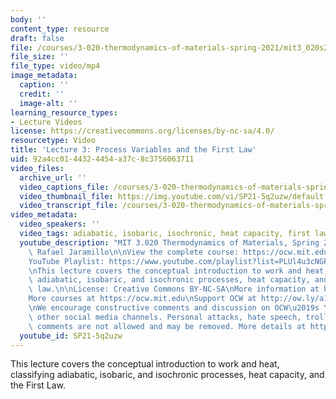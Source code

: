 ```yaml
---
body: ''
content_type: resource
draft: false
file: /courses/3-020-thermodynamics-of-materials-spring-2021/mit3_020s21_lecture_03_1080p_360p_16_9.mp4
file_size: ''
file_type: video/mp4
image_metadata:
  caption: ''
  credit: ''
  image-alt: ''
learning_resource_types:
- Lecture Videos
license: https://creativecommons.org/licenses/by-nc-sa/4.0/
resourcetype: Video
title: 'Lecture 3: Process Variables and the First Law'
uid: 92a4cc01-4432-4454-a37c-8c3756063711
video_files:
  archive_url: ''
  video_captions_file: /courses/3-020-thermodynamics-of-materials-spring-2021/14tzezON06ACcIbpLR3I5UeAo9D1wg96G_transcript.webvtt
  video_thumbnail_file: https://img.youtube.com/vi/SP21-5q2uzw/default.jpg
  video_transcript_file: /courses/3-020-thermodynamics-of-materials-spring-2021/14tzezON06ACcIbpLR3I5UeAo9D1wg96G_transcript.pdf
video_metadata:
  video_speakers: ''
  video_tags: adiabatic, isobaric, isochronic, heat capacity, first law
  youtube_description: "MIT 3.020 Thermodynamics of Materials, Spring 2021\nInstructor:\
    \ Rafael Jaramillo\n\nView the complete course: https://ocw.mit.edu/sites/3020-thermodynamics-of-materials/\n\
    YouTube Playlist: https://www.youtube.com/playlist?list=PLUl4u3cNGP61g-yRbJz4ghFPJLiok1HxX\n\
    \nThis lecture covers the conceptual introduction to work and heat, classifying\
    \ adiabatic, isobaric, and isochronic processes, heat capacity, and the first\
    \ law.\n\nLicense: Creative Commons BY-NC-SA\nMore information at https://ocw.mit.edu/terms\n\
    More courses at https://ocw.mit.edu\nSupport OCW at http://ow.ly/a1If50zVRlQ\n\
    \nWe encourage constructive comments and discussion on OCW\u2019s YouTube and\
    \ other social media channels. Personal attacks, hate speech, trolling, and inappropriate\
    \ comments are not allowed and may be removed. More details at https://ocw.mit.edu/comments."
  youtube_id: SP21-5q2uzw
---
```

This lecture covers the conceptual introduction to work and heat, classifying adiabatic, isobaric, and isochronic processes, heat capacity, and the First Law.